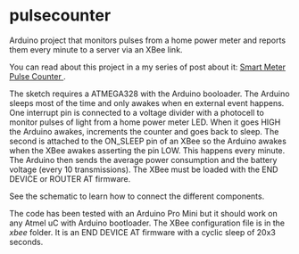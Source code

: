 # pulsecounter

Arduino project that monitors pulses from a home power meter and 
reports them every minute to a server via an XBee link.


You can read about this project in a my series of post about it: 
[Smart Meter Pulse Counter ](http://tinkerman.eldiariblau.net/smartmeter-pulse-counter-4/ "Smart Meter Pulse Counter").

The sketch requires a ATMEGA328 with the Arduino booloader.
The Arduino sleeps most of the time and only awakes when en external event happens.
One interrupt pin is connected to a voltage divider with a photocell to monitor pulses of
light from a home power meter LED. When it goes HIGH the Arduino awakes, increments the counter and goes back to sleep.
The second is attached to the ON_SLEEP pin of an XBee so the Arduino awakes when the XBee awakes asserting the pin LOW.
This happens every minute. The Arduino then sends the average power consumption and the battery voltage (every 10 transmissions).
The XBee must be loaded with the END DEVICE or ROUTER AT firmware.

See the schematic to learn how to connect the different components.

The code has been tested with an Arduino Pro Mini 
but it should work on any Atmel uC with Arduino bootloader.
The XBee configuration file is in the *xbee* folder. 
It is an END DEVICE AT firmware with a cyclic sleep of 20x3 seconds.


